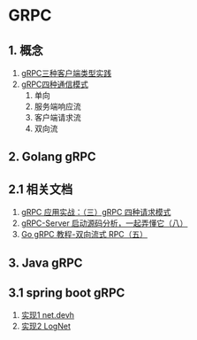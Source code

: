# GRPC

## 1. 概念

1. [gRPC三种客户端类型实践](https://cloud.tencent.com/developer/article/2005413)
2. [gRPC四种通信模式](https://blog.csdn.net/qq_55752792/article/details/127068092)
   1. 单向
   2. 服务端响应流
   3. 客户端请求流
   4. 双向流

## 2. Golang gRPC

## 2.1 相关文档

1. [gRPC 应用实战：（三）gRPC 四种请求模式](https://learnku.com/articles/60779)
2. [gRPC-Server 启动源码分析，一起弄懂它（八）](https://learnku.com/articles/35336)
3. [Go gRPC 教程-双向流式 RPC（五）](https://www.cnblogs.com/FireworksEasyCool/p/12698194.html)

## 3. Java gRPC

## 3.1 spring boot gRPC

1. [实现1 net.devh](https://github.com/grpc-ecosystem/grpc-spring)
2. [实现2 LogNet](https://github.com/LogNet/grpc-spring-boot-starter)
